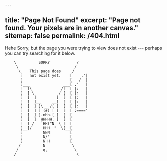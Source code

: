 	---
title: "Page Not Found"
excerpt: "Page not found. Your pixels are in another canvas."
sitemap: false
permalink: /404.html
---

Hehe Sorry, but the page you were trying to view does not exist --- perhaps you can try searching for it below.

<script type="text/javascript">
  var GOOG_FIXURL_LANG = 'en';
  var GOOG_FIXURL_SITE = '{{ site.url }}'
</script>
<script type="text/javascript"
  src="//linkhelp.clients.google.com/tbproxy/lh/wm/fixurl.js">
</script>


        \          SORRY            /
         \                         /
          \    This page does     /
           ]   not exist yet.    [    ,'|
           ]                     [   /  |
           ]___               ___[ ,'   |
           ]  ]\             /[  [ |:   |
           ]  ] \           / [  [ |:   |
           ]  ]  ]         [  [  [ |:   |
           ]  ]  ]__     __[  [  [ |:   |
           ]  ]  ] ]\ _ /[ [  [  [ |:   |
           ]  ]  ] ] (#) [ [  [  [ :===='
           ]  ]  ]_].nHn.[_[  [  [
           ]  ]  ]  HHHHH. [  [  [
           ]  ] /   `HH("N  \ [  [
           ]__]/     HHH  "  \[__[
           ]         NNN         [
           ]         N/"         [
           ]         N H         [
          /          N            \
         /           q,            \
        /                           \